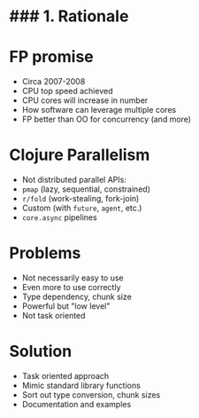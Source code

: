 # ### 1. Rationale

# FP promise

* Circa 2007-2008
* CPU top speed achieved
* CPU cores will increase in number
* How software can leverage multiple cores
* FP better than OO for concurrency (and more)

# Clojure Parallelism

* Not distributed parallel APIs:
* `pmap` (lazy, sequential, constrained)
* `r/fold` (work-stealing, fork-join)
* Custom (with `future`, `agent`, etc.)
* `core.async` pipelines

# Problems

* Not necessarily easy to use
* Even more to use correctly
* Type dependency, chunk size
* Powerful but "low level"
* Not task oriented

# Solution

* Task oriented approach
* Mimic standard library functions
* Sort out type conversion, chunk sizes
* Documentation and examples
